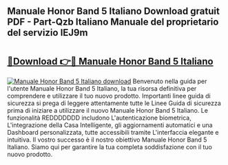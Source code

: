 ## Manuale Honor Band 5 Italiano Download gratuit PDF - Part-Qzb Italiano Manuale del proprietario del servizio IEJ9m

# <h2><a href="http://dffyfj.blite.top/?on=Manuale+Honor+Band+5+Italiano">🔗Download 👉🔴 Manuale Honor Band 5 Italiano</a></h2>

[![Manuale Honor Band 5 Italiano download](https://i.imgur.com/lujVjoI.png)](http://dffyfj.blite.top/?on=Manuale+Honor+Band+5+Italiano)
Benvenuto nella guida per l'utente Manuale Honor Band 5 Italiano, la tua risorsa definitiva per comprendere e utilizzare il tuo nuovo prodotto. Importanti linee guida di sicurezza si prega di leggere attentamente tutte le Linee Guida di sicurezza prima di iniziare a utilizzare il nuovo Manuale Honor Band 5 Italiano. Le funzionalità REDDDDDDD includono L'autenticazione biometrica, L'integrazione della Casa Intelligente, gli aggiornamenti automatici e una Dashboard personalizzata, tutte accessibili tramite L'interfaccia elegante e intuitiva. Il vostro successo è il nostro obiettivo Manuale Honor Band 5 Italiano. Siamo qui per garantire la tua completa soddisfazione con il tuo nuovo prodotto.
